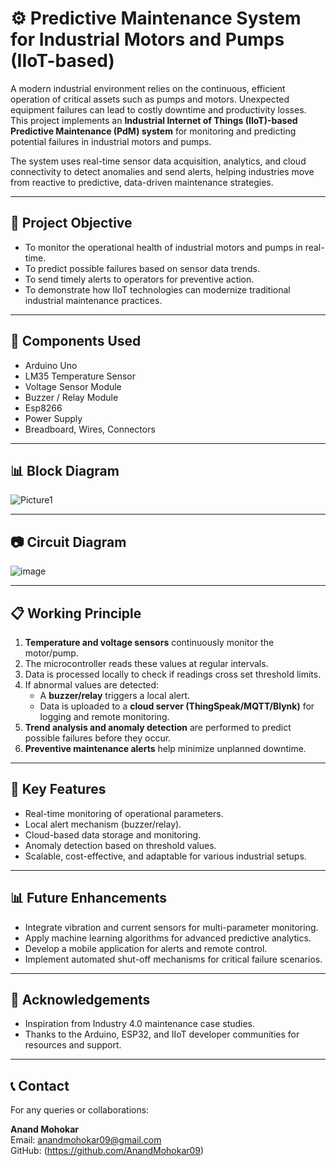 # ⚙️ Predictive Maintenance System for Industrial Motors and Pumps (IIoT-based)

A modern industrial environment relies on the continuous, efficient operation of critical assets such as pumps and motors. Unexpected equipment failures can lead to costly downtime and productivity losses. This project implements an **Industrial Internet of Things (IIoT)-based Predictive Maintenance (PdM) system** for monitoring and predicting potential failures in industrial motors and pumps.

The system uses real-time sensor data acquisition, analytics, and cloud connectivity to detect anomalies and send alerts, helping industries move from reactive to predictive, data-driven maintenance strategies.

---

## 📖 Project Objective

- To monitor the operational health of industrial motors and pumps in real-time.
- To predict possible failures based on sensor data trends.
- To send timely alerts to operators for preventive action.
- To demonstrate how IIoT technologies can modernize traditional industrial maintenance practices.

---

## 🔧 Components Used


- Arduino Uno                
- LM35 Temperature Sensor     
- Voltage Sensor Module       
- Buzzer / Relay Module        
- Esp8266 
- Power Supply                
- Breadboard, Wires, Connectors

---

## 📊 Block Diagram
![Picture1](https://github.com/user-attachments/assets/5322464b-45f3-41ff-9d46-c39bf45399a1)



---

## 📷 Circuit Diagram

![image](https://github.com/user-attachments/assets/f6904655-3388-43e3-a988-be638fba6929)


---

## 📋 Working Principle

1. **Temperature and voltage sensors** continuously monitor the motor/pump.
2. The microcontroller reads these values at regular intervals.
3. Data is processed locally to check if readings cross set threshold limits.
4. If abnormal values are detected:
   - A **buzzer/relay** triggers a local alert.
   - Data is uploaded to a **cloud server (ThingSpeak/MQTT/Blynk)** for logging and remote monitoring.
5. **Trend analysis and anomaly detection** are performed to predict possible failures before they occur.
6. **Preventive maintenance alerts** help minimize unplanned downtime.

---

## 📑 Key Features

- Real-time monitoring of operational parameters.
- Local alert mechanism (buzzer/relay).
- Cloud-based data storage and monitoring.
- Anomaly detection based on threshold values.
- Scalable, cost-effective, and adaptable for various industrial setups.

---

## 📊 Future Enhancements

- Integrate vibration and current sensors for multi-parameter monitoring.
- Apply machine learning algorithms for advanced predictive analytics.
- Develop a mobile application for alerts and remote control.
- Implement automated shut-off mechanisms for critical failure scenarios.

---


## 🙏 Acknowledgements

- Inspiration from Industry 4.0 maintenance case studies.
- Thanks to the Arduino, ESP32, and IIoT developer communities for resources and support.

---

## 📞 Contact

For any queries or collaborations:

**Anand Mohokar**  
Email: anandmohokar09@gmail.com  
GitHub: (https://github.com/AnandMohokar09)


